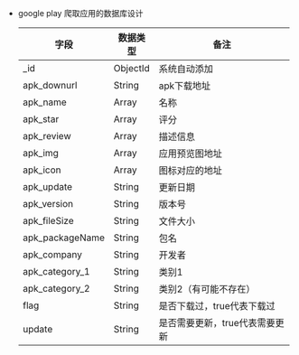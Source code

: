 
- google play 爬取应用的数据库设计

  |       字段                       | 数据类型                        | 备注      |
  | ---------------------------- | -------------------------------------- | ------------------ |
  | _id               | ObjectId                     | 系统自动添加 |
  | apk_downurl       | String                       | apk下载地址    |
  | apk_name          | Array                        | 名称   |
  | apk_star          | Array                        | 评分 |
  | apk_review        | Array                        | 描述信息   |
  | apk_img           | Array                        | 应用预览图地址   |
  | apk_icon          | Array                        | 图标对应的地址   |
  | apk_update        | String                       | 更新日期   |
  | apk_version       | String                       | 版本号   |
  | apk_fileSize      | String                       | 文件大小  |
  | apk_packageName   | String                       | 包名   |
  | apk_company       | String                       | 开发者   |
  | apk_category_1    | String                       | 类别1   |
  | apk_category_2    | String                       | 类别2（有可能不存在）   |
  | flag              | String                       | 是否下载过，true代表下载过   |
  | update            | String                       | 是否需要更新，true代表需要更新   |
  
  
